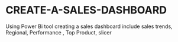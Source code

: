 # CREATE-A-SALES-DASHBOARD
Using Power Bi tool creating a sales dashboard include sales trends, Regional, Performance , Top Product, slicer

